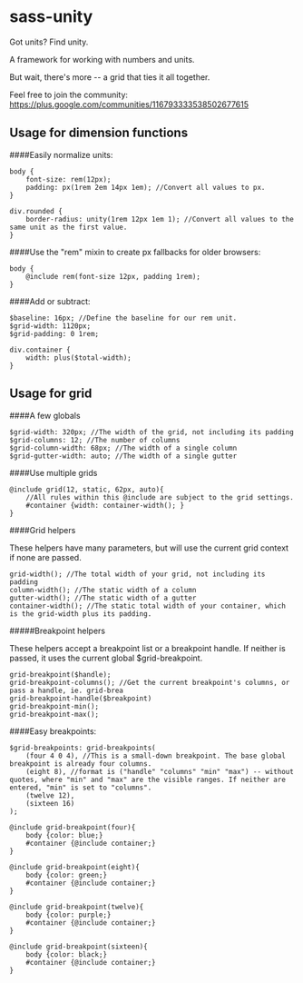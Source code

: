 sass-unity 
============================
Got units? Find unity.

A framework for working with numbers and units.

But wait, there's more -- a grid that ties it all together.

Feel free to join the community: https://plus.google.com/communities/116793333538502677615


Usage for dimension functions
--------------------------

####Easily normalize units:

	body {
		font-size: rem(12px);
		padding: px(1rem 2em 14px 1em); //Convert all values to px.
	}
	
	div.rounded {
		border-radius: unity(1rem 12px 1em 1); //Convert all values to the same unit as the first value.
	}

####Use the "rem" mixin to create px fallbacks for older browsers:
	
	body {
		@include rem(font-size 12px, padding 1rem);
	}
	
####Add or subtract:
	
	$baseline: 16px; //Define the baseline for our rem unit.
	$grid-width: 1120px;
	$grid-padding: 0 1rem;
	
	div.container {
		width: plus($total-width);
	}
	
	


Usage for grid
--------------------------

####A few globals

	$grid-width: 320px; //The width of the grid, not including its padding
	$grid-columns: 12; //The number of columns
	$grid-column-width: 68px; //The width of a single column
	$grid-gutter-width: auto; //The width of a single gutter

####Use multiple grids

	@include grid(12, static, 62px, auto){
		//All rules within this @include are subject to the grid settings.
		#container {width: container-width(); }
	}

####Grid helpers

These helpers have many parameters, but will use the current grid context if none are passed.

	grid-width(); //The total width of your grid, not including its padding
	column-width(); //The static width of a column
	gutter-width(); //The static width of a gutter
	container-width(); //The static total width of your container, which is the grid-width plus its padding.

#####Breakpoint helpers

These helpers accept a breakpoint list or a breakpoint handle. If neither is passed, it uses the current global $grid-breakpoint.
	
	grid-breakpoint($handle);
	grid-breakpoint-columns(); //Get the current breakpoint's columns, or pass a handle, ie. grid-brea
	grid-breakpoint-handle($breakpoint)
	grid-breakpoint-min();
	grid-breakpoint-max();
	
	
####Easy breakpoints:

	$grid-breakpoints: grid-breakpoints(
		(four 4 0 4), //This is a small-down breakpoint. The base global breakpoint is already four columns.
		(eight 8), //format is ("handle" "columns" "min" "max") -- without quotes, where "min" and "max" are the visible ranges. If neither are entered, "min" is set to "columns".
		(twelve 12),
		(sixteen 16)
	);

	@include grid-breakpoint(four){
		body {color: blue;}
		#container {@include container;}
	}

	@include grid-breakpoint(eight){
		body {color: green;}
		#container {@include container;}
	}

	@include grid-breakpoint(twelve){
		body {color: purple;}
		#container {@include container;}
	}

	@include grid-breakpoint(sixteen){
		body {color: black;}
		#container {@include container;}
	}

